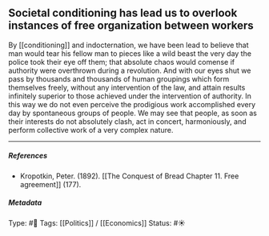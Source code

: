 ## Societal conditioning has lead us to overlook instances of free organization between workers  # 

By [[conditioning]] and indocternation, we have been lead to believe that man would tear his fellow man to pieces like a wild beast the very day the police took their eye off them; that absolute chaos would comense if authority were overthrown during a revolution. And with our eyes shut we pass by thousands and thousands of human groupings which form themselves freely, without any intervention of the law, and attain results infinitely superior to those achieved under the intervention of authority. In this way we do not even perceive the prodigious work accomplished every day by spontaneous groups of people. We may see that people, as soon as their interests do not absolutely clash, act in concert, harmoniously, and perform collective work of a very complex nature.

___

##### References

 - Kropotkin, Peter. (1892). [[The Conquest of Bread Chapter 11. Free agreement]] (177). 

##### Metadata

Type: #🔴 
Tags:  [[Politics]] / [[Economics]] 
Status: #☀️ 